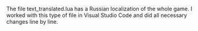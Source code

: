 The file text_translated.lua has a Russian localization of the whole game. I worked with this type of file in Visual Studio Code and did all necessary changes line by line.
